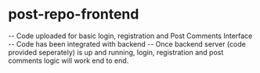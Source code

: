 # post-repo-frontend

-- Code uploaded for basic login, registration and Post Comments Interface
-- Code has been integrated with backend
-- Once backend server (code provided seperately) is up and running, login, registration and post comments logic will work end to end.
